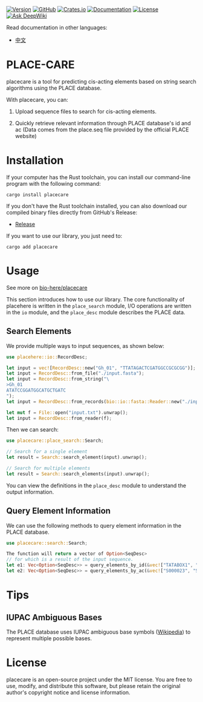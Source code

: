 [![Version](https://img.shields.io/badge/version-1.1.0-green.svg?style=for-the-badge)]()
[![GitHub](https://img.shields.io/badge/github-bio--here%2Fplacecare-blue.svg?style=for-the-badge)](https://github.com/bio-here/placecare)
[![Crates.io](https://img.shields.io/crates/v/placecare?style=for-the-badge)](https://crates.io/crates/placecare)
[![Documentation](https://img.shields.io/docsrs/placecare/latest?style=for-the-badge)](https://docs.rs/placecare)
[![License](https://img.shields.io/crates/l/MIT.svg?style=for-the-badge)]()
[![Ask DeepWiki](https://deepwiki.com/badge.svg)](https://deepwiki.com/bio-here/placecare)

Read documentation in other languages:
- [中文](README-zh.md)

# PLACE-CARE

placecare is a tool for predicting cis-acting elements based on string search algorithms using the PLACE database.

With placecare, you can:

1. Upload sequence files to search for cis-acting elements.

2. Quickly retrieve relevant information through PLACE database's id and ac
(Data comes from the place.seq file provided by the official PLACE website)


# Installation

If your computer has the Rust toolchain, you can install our command-line program with the following command:

```shell
cargo install placecare
```

If you don't have the Rust toolchain installed, you can also download our compiled binary files directly from GitHub's Release:
- [Release](https://bio-here.github.io/placecare/release)


If you want to use our library, you just need to:
```shell
cargo add placecare
```

# Usage

See more on [bio-here/placecare](https://bio-here.github.io/placecare)

This section introduces how to use our library.
The core functionality of placehere is written in the `place_search` module, I/O operations are written in the `io` module,
and the `place_desc` module describes the PLACE data.

## Search Elements

We provide multiple ways to input sequences, as shown below:
```rust
use placehere::io::RecordDesc;

let input = vec![RecordDesc::new("Gh_01", "TTATAGACTCGATGGCCGCGCGG")];
let input = RecordDesc::from_file("./input.fasta");
let input = RecordDesc::from_string("\
>Gh_01
ATATCCGGATGGCATGCTGATC
");
let input = RecordDesc::from_records(bio::io::fasta::Reader::new("./input.fasta"));

let mut f = File::open("input.txt").unwrap();
let input = RecordDesc::from_reader(f);
```

Then we can search:
```rust
use placecare::place_search::Search;

// Search for a single element
let result = Search::search_element(input).unwrap();

// Search for multiple elements
let result = Search::search_elements(input).unwrap();
```

You can view the definitions in the `place_desc` module to understand the output information.

## Query Element Information

We can use the following methods to query element information in the PLACE database.
```rust
use placecare::search::Search;

The function will return a vector of Option<SeqDesc>
// for which is a result of the input sequence.
let e1: Vec<Option<SeqDesc>> = query_elements_by_id(&vec!["TATABOX1", "TATABOX2"]);
let e2: Vec<Option<SeqDesc>> = query_elements_by_ac(&vec!["S000023", "S000260"]);
```

# Tips

## IUPAC Ambiguous Bases
The PLACE database uses IUPAC ambiguous base symbols ([Wikipedia](https://en.wikipedia.org/wiki/Nucleic_acid_notation)) to represent multiple possible bases.

# License
placecare is an open-source project under the MIT license. You are free to use, modify, and distribute this software, but please retain the original author's copyright notice and license information.
